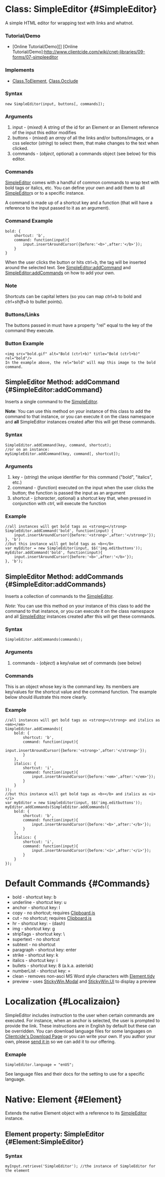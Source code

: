 Class: SimpleEditor {#SimpleEditor}
===================================

A simple HTML editor for wrapping text with links and whatnot.

### Tutorial/Demo

* [Online Tutorial/Demo][]
[Online Tutorial/Demo]:http://www.clientcide.com/wiki/cnet-libraries/09-forms/07-simpleeditor

### Implements

* [Class.ToElement][], [Class.Occlude][]

### Syntax

	new SimpleEditor(input, buttons[, commands]);

### Arguments

1. input - (*mixed*) A string of the id for an Element or an Element reference of the input this editor modifies
2. buttons - (*mixed*) an *array*  of all the links and/or buttons/images, or a css selector (*string*) to select them, that make changes to the text when clicked.
3. commands - (*object*, optional) a commands object (see below) for this editor.

### Commands

[SimpleEditor][] comes with a handful of common commands to wrap text with bold tags or italics, etc. You can define your own and add them to all [SimpleEditor][]s or to a specific instance.

A command is made up of a shortcut key and a function (that will have a reference to the input passed to it as an argument).

### Command Example
	bold: {
		shortcut: 'b',
		command: function(input){
			input.insertAroundCursor({before:'<b>',after:'</b>'});
		}
	}

When the user clicks the button or hits ctrl+b, the tag will be inserted around the selected text.
	See [SimpleEditor:addCommand][] and [SimpleEditor:addCommands][] on how to add your own.

### Note

Shortcuts can be capital letters (so you can map *ctrl+b* to bold and *ctrl+shift+b* to bullet points).

### Buttons/Links

The buttons passed in must have a property "rel" equal to the key of the command they execute.

### Button Example

	<img src="bold.gif" alt="Bold (ctrl+b)" title="Bold (ctrl+b)" rel="bold"/>
	In the example above, the rel="bold" will map this image to the bold command.

SimpleEditor Method: addCommand {#SimpleEditor:addCommand}
----------------------------------------------------------

Inserts a single command to the [SimpleEditor][].

**Note**: You can use this method on your instance of this class to add the command to that instance, or you can execute it on the class namespace and **all** SimpleEditor instances created after this will get these commands.

### Syntax

	SimpleEditor.addCommand(key, command, shortcut);
	//or on an instance:
	mySimpleEditor.addCommand(key, command[, shortcut]);

### Arguments

1. key - (*string*) the unique identifier for this command ("bold", "italics", etc.)
2. command - (*function*) executed on the input when the user clicks the button; the function is passed the input as an argument
3. shortcut - (*character*, optional) a shortcut key that, when pressed in conjunction with *ctrl*, will execute the function

### Example

	//all instances will get bold tags as <strong></strong>
	SimpleEditor.addCommand('bold', function(input) {
		input.insertAroundCursor({before:'<strong>',after:'</strong>'});
	}, 'b')
	//but this instance will get bold tags as <b></b>
	var myEditor = new SimpleEditor(input, $$('img.editbuttons'));
	myEditor.addCommand('bold', function(input){
		input.insertAroundCursor({before:'<b>',after:'</b>'});
	}, 'b');

SimpleEditor Method: addCommands {#SimpleEditor:addCommands}
-----------------------------------------------------------

Inserts a collection of commands to the [SimpleEditor][].

*Note*: You can use this method on your instance of this class to add the command to that instance, or you can execute it on the class namespace and all [SimpleEditor][] instances created after this will get these commands.

### Syntax

	SimpleEditor.addCommands(commands);

### Arguments

1. commands - (*object*) a key/value set of commands (see below)

### Commands

This is an object whose key is the command key. Its members are key/values for the shortcut value and the command function. The example below should illustrate this more clearly.

### Example
	//all instances will get bold tags as <strong></strong> and italics as <em></em>
	SimpleEditor.addCommands({
		bold: {
			shortcut: 'b',
			command: function(input){
				input.insertAroundCursor({before:'<strong>',after:'</strong>'});
			}
		},
		italics: {
			shortcut: 'i',
			command: function(input){
				input.insertAroundCursor({before:'<em>',after:'</em>'});
			}
		}
	));
	//but this instance will get bold tags as <b></b> and italics as <i></i>
	var myEditor = new SimpleEditor(input, $$('img.editbuttons'));
	myEditor.addCommands(SimpleEditor.addCommands({
		bold: {
			shortcut: 'b',
			command: function(input){
				input.insertAroundCursor({before:'<b>',after:'</b>'});
			}
		},
		italics: {
			shortcut: 'i',
			command: function(input){
				input.insertAroundCursor({before:'<i>',after:'</i>'});
			}
		}
	});

Default Commands {#Commands}
============================

* bold - shortcut key: b
* underline - shortcut key: u
* anchor - shortcut key: l
* copy - no shortcut; requires [Clipboard.js][]
* cut - no shortcut; requires [Clipboard.js][]
* hr - shortcut key: - (dash)
* img - shortcut key: g
* stripTags - shortcut key: \
* supertext - no shortcut
* subtext - no shortcut
* paragraph - shortcut key: enter
* strike - shortcut key: k
* italics - shortcut key: i
* bullets - shortcut key: 8 (a.k.a. asterisk)
* numberList - shortcut key: =
* clean - removes non-asci MS Word style characters with [Element.tidy][]
* preview - uses [StickyWin.Modal][]	and [StickyWin.UI][] to display a preview

Localization {#Localizaion}
===========================

SimpleEditor includes instruction to the user when certain commands are executed. For instance, when an anchor is selected, the user is prompted to provide the link. These instructions are in English by default but these can be overridden. You can download language files for some languages on [Clientcide's Download Page][] or you can write your own. If you author your own, please [send it in][] so we can add it to our offering.

### Exmaple

	SimpleEditor.language = "enUS";

See language files and their docs for the setting to use for a specific language.

Native: Element {#Element}
==========================

Extends the native Element object with a reference to its [SimpleEditor][] instance.


Element property: SimpleEditor {#Element:SimpleEditor}
------------------------------------------

### Syntax

	myInput.retrieve('SimpleEditor'); //the instance of SimpleEditor for the element


[SimpleEditor]: #SimpleEditor
[SimpleEditor:addCommands]: #SimpleEditor:addCommands
[SimpleEditor:addCommand]: #SimpleEditor:addCommand
[Clipboard.js]: /docs/Forms/Clipboard
[Element.tidy]: /docs/Element/Element.Forms
[StickyWin.Modal]: /docs/UI/StickyWin.Modal
[StickyWin.UI]: /docs/UI/StickyWin.UI
[Clientcide's Download Page]: http://www.clientcide.com/js
[send it in]: http://code.google.com/p/cnetjavascript/issues/list
[Class.ToElement]: /docs/Class/Class.ToElement
[Class.Occlude]: http://mootools.net/more/docs/Class/Class.Occlude